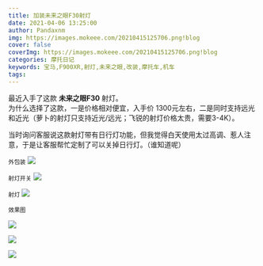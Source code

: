 ```yaml
---
title: 加装未来之眼F30射灯
date: 2021-04-06 13:25:00
author: Pandaxnm
img: https://images.mokeee.com/20210415125706.png!blog
cover: false
coverImg: https://images.mokeee.com/20210415125706.png!blog
categories: 摩托日记
keywords: 宝马,F900XR,射灯,未来之眼,改装,摩托车,机车
tags:
---
```


最近入手了这款 **未来之眼F30** 射灯。  
为什么选择了这款，一是价格相对便宜，入手价 1300元左右，二是同时支持远光和近光（萝卜的射灯只支持近光/远光；飞锐的射灯价格太贵，需要3-4K）。

<!-- more -->

当时询问客服说这款射灯带有日行灯功能，但我觉得白天使用太过高调、惹人注意，于是让客服帮忙定制了可以关掉日行灯。（谁知道呢）

<small>外包装</small>
![](https://images.mokeee.com/20210415130843.jpeg!blog)

<small>射灯开关</small>
![](https://images.mokeee.com/20210415130842.jpeg!blog)

<small>射灯</small>
![](https://images.mokeee.com/20210415130841.jpeg!blog)

<small>效果图</small>

![](https://images.mokeee.com/20210415125706.png!blog?imageMogr2/auto-orient)

![](https://images.mokeee.com/20210415125707.png!blog?imageMogr2/auto-orient)

![](https://images.mokeee.com/20210415125708.png!blog?imageMogr2/auto-orient)
